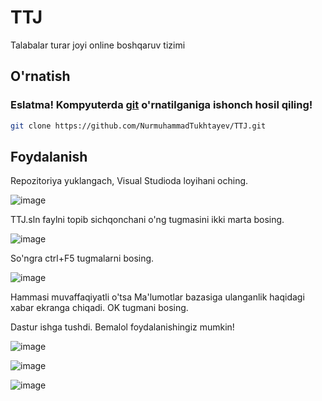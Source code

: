 # TTJ
Talabalar turar joyi online boshqaruv tizimi


## O'rnatish
### Eslatma! Kompyuterda [git](https://git-scm.com/book/en/v2/Getting-Started-Installing-Git) o'rnatilganiga ishonch hosil qiling!

``` bash
git clone https://github.com/NurmuhammadTukhtayev/TTJ.git
```

## Foydalanish

Repozitoriya yuklangach, Visual Studioda loyihani oching.

![image](https://user-images.githubusercontent.com/83575005/150163536-707e693a-979b-4c12-85ad-166fb807f5a5.png)

TTJ.sln faylni topib sichqonchani o'ng tugmasini ikki marta bosing.

![image](https://user-images.githubusercontent.com/83575005/150163722-2dbd84fb-dcd7-4d22-aa63-15db59e90cbc.png)

So'ngra ctrl+F5 tugmalarni bosing.

![image](https://user-images.githubusercontent.com/83575005/150163770-ebc7b3e6-1e4e-4f97-a4d1-0369ab23a4c4.png)

Hammasi muvaffaqiyatli o'tsa Ma'lumotlar bazasiga ulanganlik haqidagi xabar ekranga chiqadi. OK tugmani bosing.

Dastur ishga tushdi. Bemalol foydalanishingiz mumkin!

![image](https://user-images.githubusercontent.com/83575005/150163893-433ab296-ccda-4368-b831-5abe0bb85a70.png)

![image](https://user-images.githubusercontent.com/83575005/150163926-67b8a3cc-2e50-4cad-9a4d-3f831ef48b9a.png)

![image](https://user-images.githubusercontent.com/83575005/150163953-dde4e649-ecac-4e15-9740-27e44417d9f7.png)
